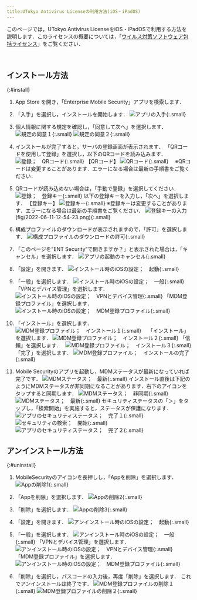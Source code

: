 ```yaml
---
title:UTokyo Antivirus Licenseの利用方法(iOS・iPadOS)
---
```


 このページでは，UTokyo Antivirus LicenseをiOS・iPadOSで利用する方法を説明します．このライセンスの概要については，「[ウイルス対策ソフトウェア包括ライセンス](..)」をご覧ください．
 

 
## インストール方法
{:#install}

1.	App Store を開き，「Enterprise Mobile Security」アプリを検索します．

1.	「入手」を選択し，インストールを開始します．
![アプリの入手](i_1_get_app.png){:.small}
1.	個人情報に関する規定を確認し，「同意して次へ」を選択します．
![規定の同意１](i_2_consent_to_regulations1.png){:.small}
![規定の同意２](i_3_consent_to_regulations2.png){:.small}

1.	インストールが完了すると，サーバの登録画面が表示されます．
「QRコードを使用して登録」を選択し，以下のQRコードを読み込みます．
![登録；　QRコード](i_4_registration_QRcode.png){:.small}
【QRコード】
![QRコード](i_5_QRcode.png){:.small}
　※QRコードは変更することがあります．エラーになる場合は最新の手順書をご覧ください．


1.	QRコードが読み込めない場合は，「手動で登録」を選択してください．
![登録；　登録キー](i_6_registration_registration_key.png){:.small}
以下の登録キーを入力し，「次へ」を選択します．
【登録キー】
![登録キー](i_7_registration_key.png){:.small}
※登録キーは変更することがあります．エラーになる場合は最新の手順書をご覧ください．
![登録キーの入力](i_8_enter_registration_key.png)(fig/2022-06-11-12-54-23.png){:.small}


1.	構成プロファイルのダウンロードが表示されますので，「許可」を選択します．
![構成プロファイルのダウンロードの許可](i_9_profile_download_permission.png){:.small}


1. 「このページを”ENT Security”で開きますか？」と表示された場合は，「キャンセル」を選択します．
![アプリの起動のキャンセル](i_10_cancel_application_launch.png){:.small}
1. 「設定」を開きます．
![インストール時のiOSの設定；　起動](i_11_launch_iOS_settings.png){:.small}

1. 「一般」を選択します．
![インストール時のiOSの設定；　一般](i_12_iOS_settings_general.png){:.small}　　　　　　  
「VPNとデバイス管理」を選択します．
![インストール時のiOSの設定；　VPNとデバイス管理](i_13_iOS_settings_vpn&devicemanagement.png){:.small}
「MDM登録プロファイル」を選択します．
![インストール時のiOSの設定；　MDM登録プロファイル](i_14_iOS_settings_MDM.png){:.small}

1. 「インストール」を選択します．
![MDM登録プロファイル；　インストール１](i_15_MDM_install1.png){:.small}　
「インストール」を選択します．
![MDM登録プロファイル；　インストール２](i_16_MDM_install2.png){:.small}
「信頼」を選択します．　
![MDM登録プロファイル；　インストール３](i_17_MDM_install3.png){:.small}
「完了」を選択します．
![MDM登録プロファイル；　インストールの完了](i_18_MDM_install_end.png){:.small}


1.	Mobile Securityのアプリを起動し，MDMステータスが最新になっていれば完了です．
![MDMステータス；　最新](i_19_MDM_status_latest.png){:.small}
インストール直後は下記のようにMDMステータスが非同期になることがあります．右下のアイコンをタップすると同期します．
![MDMステータス；　非同期](i_20_MDM_status_asynchronous.png){:.small}
![MDMステータス；　最新](i_21_MDM_status_latest.png){:.small}
セキュリティステータスの「＞」をタップし，「検索開始」を実施すると，ステータスが保護になります．
![アプリのセキュリティステータス；　完了１](i_22_app_security_status_end1.png){:.small}
![セキュリティの検索；　開始](i_23_app_security_status_start.png){:.small}
![アプリのセキュリティステータス；　完了２](i_24_app_security_status_end2.png){:.small}


## アンインストール方法
{:#uninstall}

1.	MobileSecurityのアイコンを長押しし，「Appを削除」を選択します．
![Appの削除1](un_1_app_delete1.png){:.small}


1.	「Appを削除」を選択します．
![Appの削除2](un_2_app_delete2.png){:.small}



1.	「削除」を選択します．
![Appの削除3](un_3_app_delete3.png){:.small}


1. 「設定」を開きます．
![アンインストール時のiOSの設定；　起動](un_4_settings_start.png){:.small}



1. 「一般」を選択します．
![アンインストール時のiOSの設定；　一般](un_5_settings_general.png){:.small}
「VPNとデバイス管理」を選択します．　　
![アンインストール時のiOSの設定；　VPNとデバイス管理](un_6_settings_vpn&devicemanagement.png){:.small}
「MDM登録プロファイル」を選択します．
![アンインストール時のiOSの設定；　MDM登録プロファイル](un_7_settings_MDM.png){:.small}



1. 「削除」を選択し，パスコードの入力後，再度「削除」を選択します．
これでアンインストールは終了です．
![MDM登録プロファイルの削除１](un_8_MDM_delete1.png){:.small}
![MDM登録プロファイルの削除２](un_9_MDM_delete2.png){:.small}
